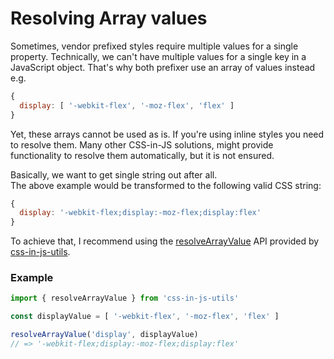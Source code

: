 # Resolving Array values

Sometimes, vendor prefixed styles require multiple values for a single property. Technically, we can't have multiple values for a single key in a JavaScript object. That's why both prefixer use an array of values instead e.g.
```javascript
{
  display: [ '-webkit-flex', '-moz-flex', 'flex' ]
}
```

Yet, these arrays cannot be used as is. If you're using inline styles you need to resolve them. Many other CSS-in-JS solutions, might provide functionality to resolve them automatically, but it is not ensured.

Basically, we want to get single string out after all.<br>
The above example would be transformed to the following valid CSS string:

```javascript
{
  display: '-webkit-flex;display:-moz-flex;display:flex'
}
```

To achieve that, I recommend using the [resolveArrayValue](https://github.com/rofrischmann/css-in-js-utils#resolvearrayvalueproperty-value) API provided by [css-in-js-utils](https://github.com/rofrischmann/css-in-js-utils).

### Example
```javascript
import { resolveArrayValue } from 'css-in-js-utils'

const displayValue = [ '-webkit-flex', '-moz-flex', 'flex' ]

resolveArrayValue('display', displayValue)
// => '-webkit-flex;display:-moz-flex;display:flex'
```
